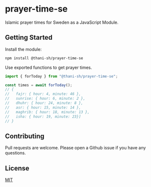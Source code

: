 # prayer-time-se

Islamic prayer times for Sweden as a JavaScript Module.

## Getting Started

Install the module:

```sh
npm install @thani-sh/prayer-time-se
```

Use exported functions to get prayer times.

```js
import { forToday } from "@thani-sh/prayer-time-se";

const times = await forToday();
// {
//   fajr: { hour: 4, minute: 46 },
//   sunrise: { hour: 6, minute: 2 },
//   dhuhr: { hour: 24, minute: 8 },
//   asr: { hour: 15, minute: 14 },
//   maghrib: { hour: 18, minute: 13 },
//   isha: { hour: 19, minute: 23}]
// }
```

## Contributing

Pull requests are welcome. Please open a Github issue if you have any questions.

## License

[MIT](https://choosealicense.com/licenses/mit/)
